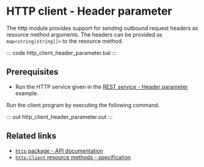 # HTTP client - Header parameter

The http module provides support for sending outbound request headers as resource method arguments. The headers can be provided as `map<string|string[]>` to the resource method. 

::: code http_client_header_parameter.bal :::

## Prerequisites
- Run the HTTP service given in the [REST service - Header parameter](/learn/by-example/http-header-parameter/) example.

Run the client program by executing the following command.

::: out http_client_header_parameter.out :::

## Related links
- [`http` package - API documentation](https://lib.ballerina.io/ballerina/http/latest/)
- [`http:Client` resource methods - specification](https://ballerina.io/spec/http/#2423-resource-methods)
